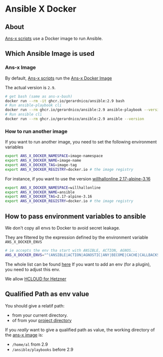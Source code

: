 # Ansible X Docker

## About

[Ans-x scripts](../README.md#ans-x-scripts) use a Docker image to run Ansible.


## Which Ansible Image is used

### Ans-x Image

By default, [Ans-x scripts](../README.md#ans-x-scripts) run the [Ans-x Docker Image](https://github.com/gerardnico/ansible/pkgs/container/ansible)

The actual version is `2.9`.

```bash
# get bash (same as ans-x-bash)
docker run --rm -it ghcr.io/gerardnico/ansible:2.9 bash
# Run ansible-playbook cli
docker run --rm ghcr.io/gerardnico/ansible:2.9 ansible-playbook --version
# Run ansible cli
docker run --rm ghcr.io/gerardnico/ansible:2.9 ansible --version
```

### How to run another image

If you want to run another image, you need to set the following environment variables
```bash
export ANS_X_DOCKER_NAMESPACE=image-namespace
export ANS_X_DOCKER_NAME=image-name
export ANS_X_DOCKER_TAG=image-tag
export ANS_X_DOCKER_REGISTRY=docker.io # the image registry
```

For instance, if you want to use the version [willhallonline 2.17-alpine-3.16](https://github.com/willhallonline/docker-ansible)

```bash
export ANS_X_DOCKER_NAMESPACE=willhallonline
export ANS_X_DOCKER_NAME=ansible
export ANS_X_DOCKER_TAG=2.17-alpine-3.16
export ANS_X_DOCKER_REGISTRY=docker.io # the image registry
```

## How to pass environment variables to ansible 

We don't copy all envs to Docker to avoid secret leakage.

They are filtered by the expression defined by the environment variable `ANS_X_DOCKER_ENVS`
```bash
# ie accepts the env tha start with ANSIBLE, ACTION, AGNOS...
ANS_X_DOCKER_ENVS="^(ANSIBLE|ACTION|AGNOSTIC|ANY|BECOME|CACHE|CALLBACKS|COLLECTIONS|COLOR|CONNECTION|COVERAGE|DEFAULT|DEPRECATION|DEVEL|DIFF|DISPLAY|DOC|DUPLICATE|EDITOR|ENABLE|ERROR|FACTS_MODULES|GALAXY|HOST|INJECT|INTERPRETER|INVALID|INVENTORY|LOG|MAX_FILE_SIZE_FOR_DIFF|MODULE|HCLOUD|AZURE)"
```

The whole list can be found [here](https://docs.ansible.com/ansible/latest/reference_appendices/config.html)
If you want to add an env (for a plugin), you need to adjust this env. 

We allow [HCLOUD for Hetzner](https://docs.ansible.com/ansible/latest/collections/hetzner/hcloud/docsite/guides.html)

## Qualified Path as env value

You should give a relatif path:
* from your current directory.
* of from your [project directory](../README.md#how-to-define-a-project-location-so-that-the-commands-can-be-run-from-anywhere)

If you *really* want to give a qualified path as value, the working directory of the [ans-x image](ans-x-docker-image.md) is:
* `/home/al` from 2.9
* `/ansible/playbooks` before 2.9

